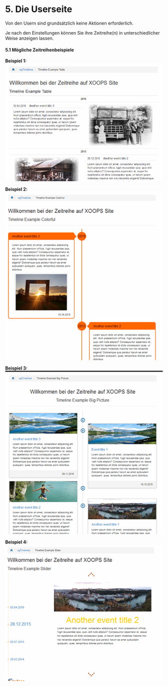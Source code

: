 # 5. Die Userseite

Von den Usern sind grundsätzlich keine Aktionen erforderlich.

Je nach den Einstellungen können Sie ihre Zeitreihe(n) in unterschiedlicher Weise anzeigen lassen.

#### 5.1 Mögliche Zeitreihenbeispiele

**Beispiel 1:**
![](../assets/5userside_1.png)

**Beispiel 2:**
![](../assets/5userside_2.png)

**Beispiel 3:**
![](../assets/5userside_3.png)

**Beispiel 4:**
![](../assets/5userside_4.png)
